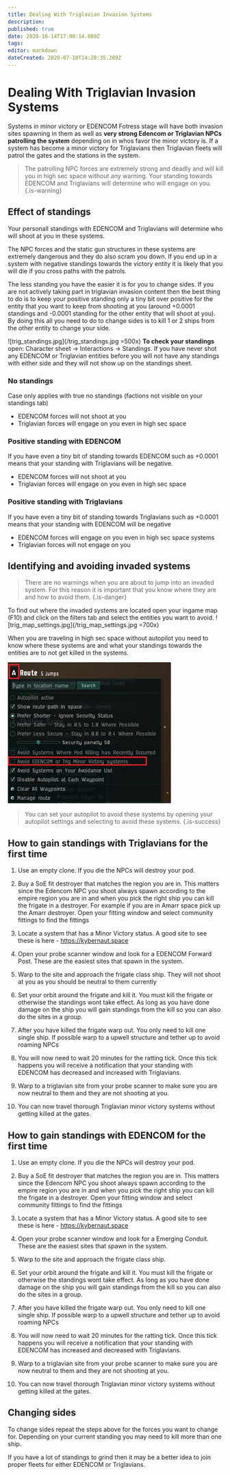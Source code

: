```yaml
---
title: Dealing With Triglavian Invasion Systems
description: 
published: true
date: 2020-10-14T17:00:14.089Z
tags: 
editor: markdown
dateCreated: 2020-07-10T14:20:35.289Z
---
```


# Dealing With Triglavian Invasion Systems
Systems in minor victory or EDENCOM Fotress stage will have both invasion sites spawning in them as well as **very strong Edencom or Triglavian NPCs patrolling the system** depending on in whos favor the minor victory is. If a system has become a minor victory for Triglavians then Triglavian fleets will patrol the gates and the stations in the system.

> The patrolling NPC forces are extremely strong and deadly and will kill you in high sec space without any warning. Your standing towards EDENCOM and Triglavians will determine who will engage on you.
{.is-warning}

## Effect of standings
Your personall standings with EDENCOM and Triglavians will determine who will shoot at you in these systems.

The NPC forces and the static gun structures in these systems are extremely dangerous and they do also scram you down. If you end up in a system with negative standings towards the victory entity it is likely that you will die if you cross paths with the patrols.

The less standing you have the easier it is for you to change sides. If you are not actively taking part in triglavian invasion content then the best thing to do is to keep your positive standing only a tiny bit over positive for the entity that you want to keep from shooting at you (around +0.0001 standings and -0.0001 standing for the other entity that will shoot at you). By doing this all you need to do to change sides is to kill 1 or 2 ships from the other entity to change your side.

![trig_standings.jpg](/trig_standings.jpg =500x)
**To check your standings** open: Character sheet -> Interactions -> Standings. If you have never shot any EDENCOM or Triglavian entities before you will not have any standings with either side and they will not show up on the standings sheet.

### No standings
Case only applies with true no standings (factions not visible on your standings tab)
- EDENCOM forces will not shoot at you
- Triglavian forces will engage on you even in high sec space

### Positive standing with EDENCOM
If you have even a tiny bit of standing towards EDENCOM such as +0.0001 means that your standing with Triglavians will be negative.
- EDENCOM forces will not shoot at you
- Triglavian forces will engage on you even in high sec space

### Positive standing with Triglavians
If you have even a tiny bit of standing towards Triglavians such as +0.0001 means that your standing with EDENCOM will be negative
- EDENCOM forces will engage on you even in high sec space systems
- Triglavian forces will not engage on you

## Identifying and avoiding invaded systems
> There are no warnings when you are about to jump into an invaded system. For this reason it is important that you know where they are and how to avoid them.
{.is-danger}

To find out where the invaded systems are located open your ingame map (F10) and click on the filters tab and select the entities you want to avoid.
![trig_map_settings.jpg](/trig_map_settings.jpg =700x)

When you are traveling in high sec space without autopilot you need to know where these systems are and what your standings towards the entities are to not get killed in the systems.

![avoid_invasion_systems.jpg](/avoid_invasion_systems.jpg)
> You can set your autopilot to avoid these systems by opening your autopilot settings and selecting to avoid these systems.
{.is-success}

## How to gain standings with Triglavians for the first time

1. Use an empty clone. If you die the NPCs will destroy your pod.
2. Buy a SoE fit destroyer that matches the region you are in. This matters since the Edencom NPC you shoot always spawn according to the empire region you are in and when you pick the right ship you can kill the frigate in a destroyer. For example if you are in Amarr space pick up the Amarr destroyer. Open your fitting window and select community fittings to find the fittings
3. Locate a system that has a Minor Victory status. A good site to see these is here - https://kybernaut.space
4. Open your probe scanner window and look for a EDENCOM Forward Post. These are the easiest sites that spawn in the system.

5. Warp to the site and approach the frigate class ship. They will not shoot at you as you should be neutral to them currently
6. Set your orbit around the frigate and kill it. You must kill the frigate or otherwise the standings wont take effect. As long as you have done damage on the ship you will gain standings from the kill so you can also do the sites in a group.

7. After you have killed the frigate warp out. You only need to kill one single ship. If possible warp to a upwell structure and tether up to avoid roaming NPCs
8. You will now need to wait 20 minutes for the ratting tick. Once this tick happens you will receive a notification that your standing with EDENCOM has decreased and increased with Triglavians.
9. Warp to a triglavian site from your probe scanner to make sure you are now neutral to them and they are not shooting at you.
10. You can now travel thorough Triglavian minor victory systems without getting killed at the gates.

## How to gain standings with EDENCOM for the first time
1. Use an empty clone. If you die the NPCs will destroy your pod.
2. Buy a SoE fit destroyer that matches the region you are in. This matters since the Edencom NPC you shoot always spawn according to the empire region you are in and when you pick the right ship you can kill the frigate in a destroyer. Open your fitting window and select community fittings to find the fittings
3. Locate a system that has a Minor Victory status. A good site to see these is here - https://kybernaut.space
4. Open your probe scanner window and look for a Emerging Conduit. These are the easiest sites that spawn in the system.

5. Warp to the site and approach the frigate class ship.
6. Set your orbit around the frigate and kill it. You must kill the frigate or otherwise the standings wont take effect. As long as you have done damage on the ship you will gain standings from the kill so you can also do the sites in a group.

7. After you have killed the frigate warp out. You only need to kill one single ship. If possible warp to a upwell structure and tether up to avoid roaming NPCs
8. You will now need to wait 20 minutes for the ratting tick. Once this tick happens you will receive a notification that your standing with EDENCOM has increased and decreased with Triglavians.
9. Warp to a triglavian site from your probe scanner to make sure you are now neutral to them and they are not shooting at you.
10. You can now travel thorough Triglavian minor victory systems without getting killed at the gates.

## Changing sides
To change sides repeat the steps above for the forces you want to change for. Depending on your current standing you may need to kill more than one ship.

If you have a lot of standings to grind then it may be a better idea to join proper fleets for either EDENCOM or Triglavians.



